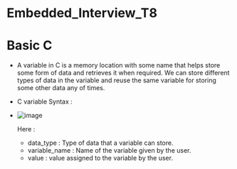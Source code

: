 # Embedded_Interview_T8
# Basic C
- A variable in C is a memory location with some name that helps store some form of data and retrieves it when required. We can store different types of data in the variable and reuse the same variable for storing some other data any of times.
- C variable Syntax :
- 
  ![image](https://github.com/ManhPhung/Embedded_Interview_T8/assets/141265486/0b753701-24b9-4ae3-bfab-c350b2c7c29f)
  
  Here :
    - data_type : Type of data that a variable can store.
    - variable_name : Name of the variable given by the user.
    - value : value assigned to the variable by the user.
